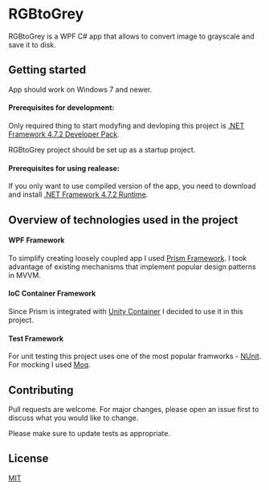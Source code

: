 # RGBtoGrey

RGBtoGrey is a WPF C# app that allows to convert image to grayscale and save it to disk.

## Getting started
App should work on Windows 7 and newer.

#### Prerequisites for development:
Only required thing to start modyfing and devloping this project is [.NET Framework 4.7.2 Developer Pack](https://dotnet.microsoft.com/download/dotnet-framework/thank-you/net472-developer-pack-offline-installer).

RGBtoGrey project should be set up as a startup project.

#### Prerequisites for using realease:
If you only want to use compiled version of the app, you need to download and install [.NET Framework 4.7.2 Runtime](https://dotnet.microsoft.com/download/dotnet-framework/thank-you/net472-web-installer).

## Overview of technologies used in the project

#### WPF Framework
To simplify creating loosely coupled app I used [Prism Framework](https://prismlibrary.com/docs/).
I took advantage of existing mechanisms that implement popular design patterns in MVVM.
#### IoC Container Framework
Since Prism is integrated with [Unity Container](http://unitycontainer.org/) I decided to use it in this project.
#### Test Framework
For unit testing this project uses one of the most popular framworks - [NUnit](https://nunit.org/). For mocking I used [Moq](https://github.com/Moq/moq4/wiki/Quickstart).

## Contributing
Pull requests are welcome. For major changes, please open an issue first to discuss what you would like to change.

Please make sure to update tests as appropriate.

## License
[MIT](https://choosealicense.com/licenses/mit/)
